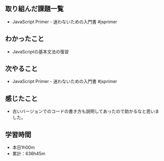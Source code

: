 ## 取り組んだ課題一覧
- JavaScript Primer - 迷わないための入門書 #jsprimer
## わかったこと
- JavaScriptの基本文法の復習
## 次やること
- JavaScript Primer - 迷わないための入門書 #jsprimer
## 感じたこと
- 古いバージョンでのコードの書き方も説明してあったので助かるなと思いました。
## 学習時間
- 本日1h00m
- 累計：636h45m

